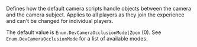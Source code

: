 Defines how the default camera scripts handle objects between the camera
and the camera subject. Applies to all players as they join the experience
and can't be changed for individual players.

The default value is `Enum.DevCameraOcclusionMode|Zoom` (0). See
`Enum.DevCameraOcclusionMode` for a list of available modes.